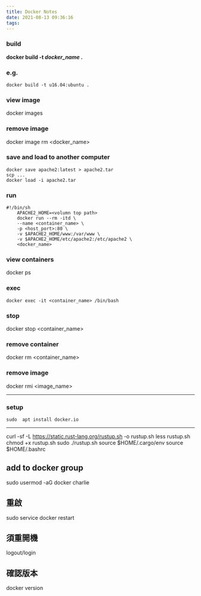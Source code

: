 ```yaml
---
title: Docker Notes
date: 2021-08-13 09:36:16
tags:
---
```


### build
**docker build -t *docker_name* .**

### e.g.
```
docker build -t u16.04:ubuntu .
```

### view image
docker images

### remove image
docker image rm <docker_name>

### save and load to another computer
```
docker save apache2:latest > apache2.tar
scp ...
docker load -i apache2.tar
```

### run
```
#!/bin/sh
    APACHE2_HOME=<volumn top path>
    docker run --rm -itd \
    --name <container_name> \
    -p <host_port>:80 \
    -v $APACHE2_HOME/www:/var/www \
    -v $APACHE2_HOME/etc/apache2:/etc/apache2 \
    <docker_name>
```
### view containers
docker ps

### exec
```
docker exec -it <container_name> /bin/bash
```

### stop
docker stop <container_name>

### remove container
docker rm <container_name>

### remove image
docker rmi <image_name>

---
### setup
```
sudo  apt install docker.io
```
---

curl -sf -L https://static.rust-lang.org/rustup.sh -o rustup.sh
less rustup.sh
chmod +x rustup.sh
sudo ./rustup.sh
source $HOME/.cargo/env
source $HOME/.bashrc

## add to docker group
sudo usermod -aG docker charlie

## 重啟
sudo service docker restart

## 須重開機
logout/login

## 確認版本
docker version



